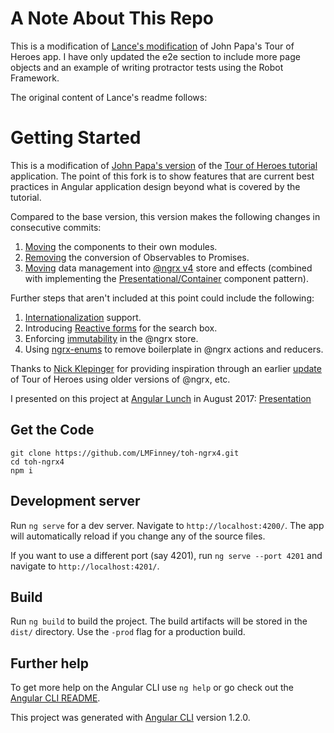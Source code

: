 # A Note About This Repo
This is a modification of [Lance's modification](https://github.com/LMFinney/toh-ngrx4) of John Papa's Tour of Heroes app. I have only updated the e2e section to include more page objects and an example of writing protractor tests using the Robot Framework.

The original content of Lance's readme follows:

# Getting Started
This is a modification of [John Papa's version](https://github.com/johnpapa/angular-tour-of-heroes) of 
the [Tour of Heroes tutorial](https://angular.io/tutorial) application. The point of this fork is to 
show features that are current best practices in Angular application design beyond what is covered by
the tutorial.

Compared to the base version, this version makes the following changes in consecutive commits:
1. [Moving](https://github.com/LMFinney/toh-ngrx4/commit/74b2b11da111dc966fcc1c237ed85de95c118445) the components to their own modules.
2. [Removing](https://github.com/LMFinney/toh-ngrx4/commit/d0a15dedbd1ff8257bf93040e75cf6daff7e9ea5) the conversion of Observables to Promises.
3. [Moving](https://github.com/LMFinney/toh-ngrx4/commit/9a1a7b92a64f92573c2bd6e565c57ae18e100751) data management into
 [@ngrx v4](https://github.com/ngrx/platform) store and effects (combined with implementing the 
[Presentational/Container](https://medium.com/@dan_abramov/smart-and-dumb-components-7ca2f9a7c7d0) component pattern).

Further steps that aren't included at this point could include the following:
1. [Internationalization](https://angular.io/guide/i18n) support.
2. Introducing [Reactive forms](https://angular.io/guide/reactive-forms) for the search box.
3. Enforcing [immutability](https://github.com/ngrx/store/issues/290) in the @ngrx store.
4. Using [ngrx-enums](https://github.com/LMFinney/ngrx-enums) to remove boilerplate in @ngrx actions and reducers.

Thanks to [Nick Klepinger](http://bodiddlie.github.io/ng-2-toh-with-ngrx-suite/) for providing inspiration through an earlier 
[update](https://github.com/bodiddlie/rxheroes) of Tour of Heroes using older versions of @ngrx, etc.

I presented on this project at [Angular Lunch](https://angularlunch.wordpress.com/) in August 2017: 
[Presentation](https://docs.google.com/presentation/d/1maxom8L2S9XY7sokrr7hPrMyrnp8p_rwqVTRZEcVf0o/edit?usp=sharing)

## Get the Code
```
git clone https://github.com/LMFinney/toh-ngrx4.git
cd toh-ngrx4
npm i
```

## Development server

Run `ng serve` for a dev server. Navigate to `http://localhost:4200/`. The app will automatically reload if you change any of the source files.

If you want to use a different port (say 4201), run `ng serve --port 4201` and navigate to `http://localhost:4201/`.

## Build

Run `ng build` to build the project. The build artifacts will be stored in the `dist/` directory. Use the `-prod` flag for a production build.

## Further help

To get more help on the Angular CLI use `ng help` or go check out the [Angular CLI README](https://github.com/angular/angular-cli/blob/master/README.md).

This project was generated with [Angular CLI](https://github.com/angular/angular-cli) version 1.2.0.

